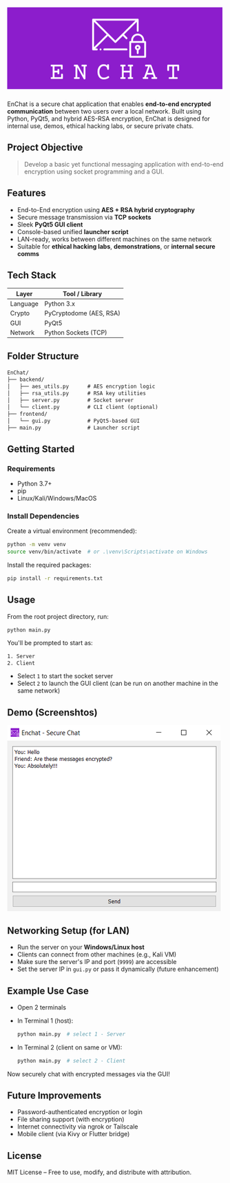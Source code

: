 # ![EnChat](./logo.png)

EnChat is a secure chat application that enables **end-to-end encrypted communication** between two users over a local network. Built using Python, PyQt5, and hybrid AES-RSA encryption, EnChat is designed for internal use, demos, ethical hacking labs, or secure private chats.


##  Project Objective

> Develop a basic yet functional messaging application with end-to-end encryption using socket programming and a GUI.


##  Features

-  End-to-End encryption using **AES + RSA hybrid cryptography**
-  Secure message transmission via **TCP sockets**
-  Sleek **PyQt5 GUI client**
-  Console-based unified **launcher script**
-  LAN-ready, works between different machines on the same network
-  Suitable for **ethical hacking labs**, **demonstrations**, or **internal secure comms**



##  Tech Stack

| Layer     | Tool / Library         |
|-----------|------------------------|
| Language  | Python 3.x             |
| Crypto    | PyCryptodome (AES, RSA)|
| GUI       | PyQt5                  |
| Network   | Python Sockets (TCP)   |



##  Folder Structure

```
EnChat/
├── backend/
│   ├── aes_utils.py      # AES encryption logic
│   ├── rsa_utils.py      # RSA key utilities
│   ├── server.py         # Socket server
│   └── client.py         # CLI client (optional)
├── frontend/
│   └── gui.py            # PyQt5-based GUI
├── main.py               # Launcher script
```



##  Getting Started

###  Requirements

- Python 3.7+
- pip
- Linux/Kali/Windows/MacOS

###  Install Dependencies

Create a virtual environment (recommended):

```bash
python -m venv venv
source venv/bin/activate  # or .\venv\Scripts\activate on Windows
```

Install the required packages:

```bash
pip install -r requirements.txt
```



##  Usage

From the root project directory, run:

```bash
python main.py
```

You'll be prompted to start as:

```
1. Server
2. Client
```

- Select `1` to start the socket server
- Select `2` to launch the GUI client (can be run on another machine in the same network)

## Demo (Screenshtos)
![EnChat:Example](./demo.png)


##  Networking Setup (for LAN)

- Run the server on your **Windows/Linux host**
- Clients can connect from other machines (e.g., Kali VM)
- Make sure the server's IP and port (`9999`) are accessible
- Set the server IP in `gui.py` or pass it dynamically (future enhancement)



##  Example Use Case

- Open 2 terminals
- In Terminal 1 (host):
  ```bash
  python main.py  # select 1 - Server
  ```

- In Terminal 2 (client on same or VM):
  ```bash
  python main.py  # select 2 - Client
  ```

Now securely chat with encrypted messages via the GUI!



##  Future Improvements

-  Password-authenticated encryption or login
-  File sharing support (with encryption)
-  Internet connectivity via ngrok or Tailscale
-  Mobile client (via Kivy or Flutter bridge)



##  License

MIT License – Free to use, modify, and distribute with attribution.

